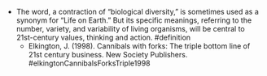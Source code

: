 - The word, a contraction of “biological diversity,” is sometimes used as a synonym for “Life on Earth.” But its specific meanings, referring to the number, variety, and variability of living organisms, will be central to 21st-century values, thinking and action. #definition
	- Elkington, J. (1998). Cannibals with forks: The triple bottom line of 21st century business. New Society Publishers. #elkingtonCannibalsForksTriple1998